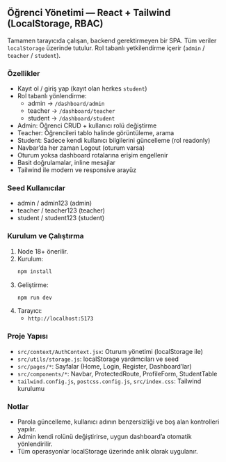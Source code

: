 ## Öğrenci Yönetimi — React + Tailwind (LocalStorage, RBAC)

Tamamen tarayıcıda çalışan, backend gerektirmeyen bir SPA. Tüm veriler `localStorage` üzerinde tutulur. Rol tabanlı yetkilendirme içerir (`admin` / `teacher` / `student`).

### Özellikler
- Kayıt ol / giriş yap (kayıt olan herkes `student`)
- Rol tabanlı yönlendirme:
  - admin → `/dashboard/admin`
  - teacher → `/dashboard/teacher`
  - student → `/dashboard/student`
- Admin: Öğrenci CRUD + kullanıcı rolü değiştirme
- Teacher: Öğrencileri tablo halinde görüntüleme, arama
- Student: Sadece kendi kullanıcı bilgilerini güncelleme (rol readonly)
- Navbar’da her zaman Logout (oturum varsa)
- Oturum yoksa dashboard rotalarına erişim engellenir
- Basit doğrulamalar, inline mesajlar
- Tailwind ile modern ve responsive arayüz

### Seed Kullanıcılar
- admin / admin123 (admin)
- teacher / teacher123 (teacher)
- student / student123 (student)

### Kurulum ve Çalıştırma
1. Node 18+ önerilir.
2. Kurulum:
   ```bash
   npm install
   ```
3. Geliştirme:
   ```bash
   npm run dev
   ```
4. Tarayıcı:
   - `http://localhost:5173`

### Proje Yapısı
- `src/context/AuthContext.jsx`: Oturum yönetimi (localStorage ile)
- `src/utils/storage.js`: localStorage yardımcıları ve seed
- `src/pages/*`: Sayfalar (Home, Login, Register, Dashboard’lar)
- `src/components/*`: Navbar, ProtectedRoute, ProfileForm, StudentTable
- `tailwind.config.js`, `postcss.config.js`, `src/index.css`: Tailwind kurulumu

### Notlar
- Parola güncelleme, kullanıcı adının benzersizliği ve boş alan kontrolleri yapılır.
- Admin kendi rolünü değiştirirse, uygun dashboard’a otomatik yönlendirilir.
- Tüm operasyonlar localStorage üzerinde anlık olarak uygulanır.


